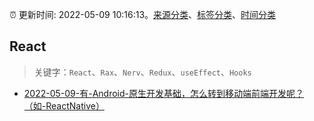 :alarm_clock: 更新时间: 2022-05-09 10:16:13。[来源分类](../README.md)、[标签分类](../TAGS.md)、[时间分类](../TIMELINE.md)

## React


> 关键字：`React`、`Rax`、`Nerv`、`Redux`、`useEffect`、`Hooks`



- [2022-05-09-有-Android-原生开发基础，怎么转到移动端前端开发呢？（如-ReactNative）](https://www.v2ex.com/t/851777) 